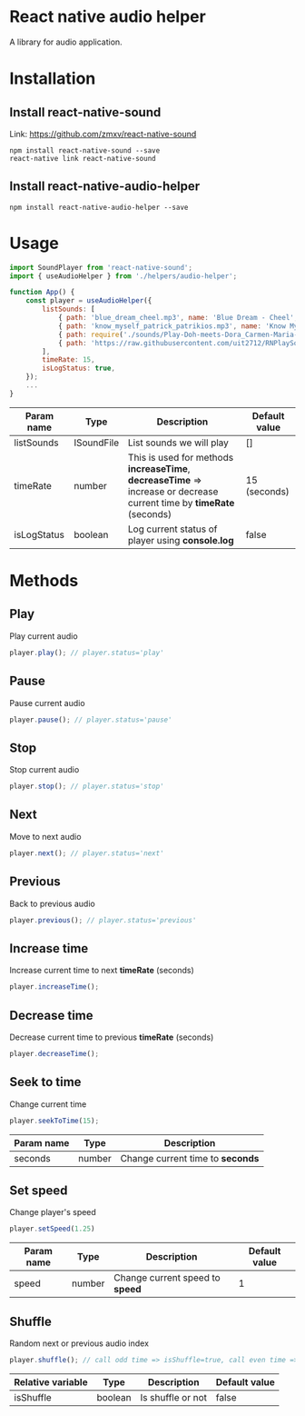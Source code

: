 # React native audio helper
A library for audio application.
# Installation
## Install react-native-sound
Link: https://github.com/zmxv/react-native-sound
```
npm install react-native-sound --save
react-native link react-native-sound
```
## Install react-native-audio-helper
```
npm install react-native-audio-helper --save
```
# Usage
```js
import SoundPlayer from 'react-native-sound';
import { useAudioHelper } from './helpers/audio-helper';

function App() {
    const player = useAudioHelper({
        listSounds: [
            { path: 'blue_dream_cheel.mp3', name: 'Blue Dream - Cheel', basePath: SoundPlayer.MAIN_BUNDLE },
            { path: 'know_myself_patrick_patrikios.mp3', name: 'Know Myself - Patrick Patrikios', basePath: SoundPlayer.MAIN_BUNDLE },
            { path: require('./sounds/Play-Doh-meets-Dora_Carmen-Maria-and-Edu-Espinal.mp3'), name: 'Play Doh meets Dora - Carmen Maria and Edu Espinal', isRequired: true, },
            { path: 'https://raw.githubusercontent.com/uit2712/RNPlaySound/develop/sounds/Tropic%20-%20Anno%20Domini%20Beats.mp3', name: 'Tropic - Anno Domini Beats', },
        ],
        timeRate: 15,
        isLogStatus: true,
    });
    ...
}
```
|Param name|Type|Description|Default value|
|---|---|---|---|
|listSounds|ISoundFile|List sounds we will play|[]|
|timeRate|number|This is used for methods __increaseTime__, __decreaseTime__ => increase or decrease current time by __timeRate__ (seconds)|15 (seconds)|
|isLogStatus|boolean|Log current status of player using __console.log__|false|
# Methods
## Play
Play current audio
```js
player.play(); // player.status='play'
```
## Pause
Pause current audio
```js
player.pause(); // player.status='pause'
```
## Stop
Stop current audio
```js
player.stop(); // player.status='stop'
```
## Next
Move to next audio
```js
player.next(); // player.status='next'
```
## Previous
Back to previous audio
```js
player.previous(); // player.status='previous'
```
## Increase time
Increase current time to next __timeRate__ (seconds)
```js
player.increaseTime();
```
## Decrease time
Decrease current time to previous __timeRate__ (seconds)
```js
player.decreaseTime();
```
## Seek to time
Change current time
```js
player.seekToTime(15);
```
|Param name|Type|Description|
|---|---|---|
|seconds|number|Change current time to __seconds__|
## Set speed
Change player's speed
```js
player.setSpeed(1.25)
```
|Param name|Type|Description|Default value|
|---|---|---|---|
|speed|number|Change current speed to __speed__|1|
## Shuffle
Random next or previous audio index
```js
player.shuffle(); // call odd time => isShuffle=true, call even time => isShuffle=false 
```
|Relative variable|Type|Description|Default value|
|---|---|---|---|
|isShuffle|boolean|Is shuffle or not|false|
